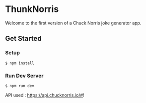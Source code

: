# ThunkNorris

Welcome to the first version of a Chuck Norris joke generator app.

## Get Started

### Setup

`$ npm install`

### Run Dev Server

`$ npm run dev`


API used : https://api.chucknorris.io/#!